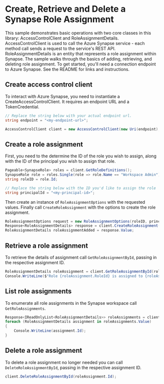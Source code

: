 # Create, Retrieve and Delete a Synapse Role Assignment

This sample demonstrates basic operations with two core classes in this library: AccessControlClient and RoleAssignmentDetails. AccessControlClient is used to call the Azure Synapse service - each method call sends a request to the service's REST API. RoleAssignmentDetails is an entity that represents a role assignment within Synapse. The sample walks through the basics of adding, retrieving, and deleting role assignment. To get started, you'll need a connection endpoint to Azure Synapse. See the README for links and instructions.

## Create access control client

To interact with Azure Synapse, you need to instantiate a CreateAccessControlClient. It requires an endpoint URL and a TokenCredential.

```C# Snippet:CreateAccessControlClient
// Replace the string below with your actual endpoint url.
string endpoint = "<my-endpoint-url>";

AccessControlClient client = new AccessControlClient(new Uri(endpoint), new DefaultAzureCredential());
```

## Create a role assignment

First, you need to the determine the ID of the role you wish to assign, along with the ID of the principal you wish to assign that role.

```C# Snippet:PrepCreateRoleAssignment
Pageable<SynapseRole> roles = client.GetRoleDefinitions();
SynapseRole role = roles.Single(role => role.Name == "Workspace Admin");
string roleID = role.Id;

// Replace the string below with the ID you'd like to assign the role
string principalId = "<my-principal-id>";
```

Then create an instance of `RoleAssignmentOptions` with the requested values. Finally call `CreateRoleAssignment` with the options to create the role assignment.

```C# Snippet:CreateRoleAssignment
RoleAssignmentOptions request = new RoleAssignmentOptions(roleID, principalId);
Response<RoleAssignmentDetails> response = client.CreateRoleAssignment(request);
RoleAssignmentDetails roleAssignmentAdded = response.Value;
```

## Retrieve a role assignment

To retrieve the details of assignment call `GetRoleAssignmentById`, passing in the respective assignment ID.

```C# Snippet:RetrieveRoleAssignment
RoleAssignmentDetails roleAssignment = client.GetRoleAssignmentById(roleAssignmentAdded.Id);
Console.WriteLine($"Role {roleAssignment.RoleId} is assigned to {roleAssignment.PrincipalId}.");
```

## List role assignments

To enumerate all role assignments in the Synapse workspace call `GetRoleAssignments`.

```C# Snippet:ListRoleAssignments
Response<IReadOnlyList<RoleAssignmentDetails>> roleAssignments = client.GetRoleAssignments();
foreach (RoleAssignmentDetails assignment in roleAssignments.Value)
{
    Console.WriteLine(assignment.Id);
}
```

## Delete a role assignment

To delete a role assignment no longer needed you can call `DeleteRoleAssignmentById`, passing in the respective assignment ID.

```C# Snippet:DeleteRoleAssignment
client.DeleteRoleAssignmentById(roleAssignment.Id);
```